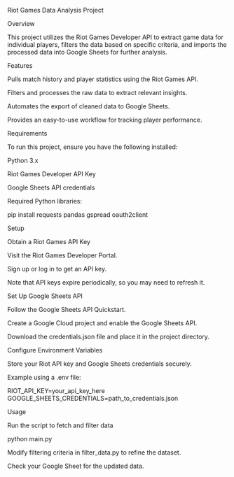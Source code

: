 Riot Games Data Analysis Project

Overview

This project utilizes the Riot Games Developer API to extract game data for individual players, filters the data based on specific criteria, and imports the processed data into Google Sheets for further analysis.

Features

Pulls match history and player statistics using the Riot Games API.

Filters and processes the raw data to extract relevant insights.

Automates the export of cleaned data to Google Sheets.

Provides an easy-to-use workflow for tracking player performance.

Requirements

To run this project, ensure you have the following installed:

Python 3.x

Riot Games Developer API Key

Google Sheets API credentials

Required Python libraries:

pip install requests pandas gspread oauth2client

Setup

Obtain a Riot Games API Key

Visit the Riot Games Developer Portal.

Sign up or log in to get an API key.

Note that API keys expire periodically, so you may need to refresh it.

Set Up Google Sheets API

Follow the Google Sheets API Quickstart.

Create a Google Cloud project and enable the Google Sheets API.

Download the credentials.json file and place it in the project directory.

Configure Environment Variables

Store your Riot API key and Google Sheets credentials securely.

Example using a .env file:

RIOT_API_KEY=your_api_key_here
GOOGLE_SHEETS_CREDENTIALS=path_to_credentials.json

Usage

Run the script to fetch and filter data

python main.py

Modify filtering criteria in filter_data.py to refine the dataset.

Check your Google Sheet for the updated data.
